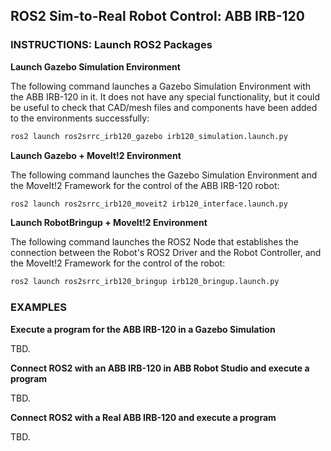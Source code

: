 ## ROS2 Sim-to-Real Robot Control: ABB IRB-120

### INSTRUCTIONS: Launch ROS2 Packages

__Launch Gazebo Simulation Environment__

The following command launches a Gazebo Simulation Environment with the ABB IRB-120 in it. It does not have any special functionality, but it could be useful to check that CAD/mesh files and components have been added to the environments successfully:
```sh
ros2 launch ros2srrc_irb120_gazebo irb120_simulation.launch.py
```

__Launch Gazebo + MoveIt!2 Environment__

The following command launches the Gazebo Simulation Environment and the MoveIt!2 Framework for the control of the ABB IRB-120 robot:
```sh
ros2 launch ros2srrc_irb120_moveit2 irb120_interface.launch.py
```

__Launch RobotBringup + MoveIt!2 Environment__

The following command launches the ROS2 Node that establishes the connection between the Robot's ROS2 Driver and the Robot Controller, and the MoveIt!2 Framework for the control of the robot:
```sh
ros2 launch ros2srrc_irb120_bringup irb120_bringup.launch.py
```

### EXAMPLES

__Execute a program for the ABB IRB-120 in a Gazebo Simulation__

TBD.

__Connect ROS2 with an ABB IRB-120 in ABB Robot Studio and execute a program__

TBD.

__Connect ROS2 with a Real ABB IRB-120 and execute a program__

TBD.

